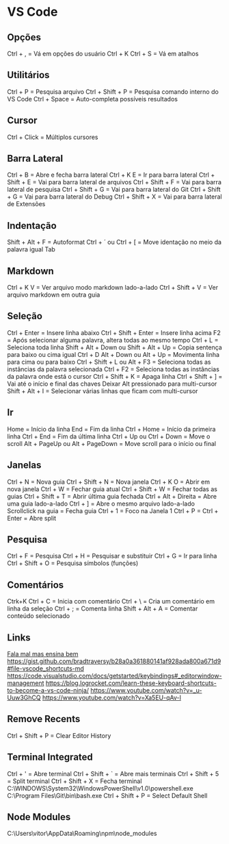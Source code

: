 # VS Code

## Opções
Ctrl + , = Vá em opções do usuário
Ctrl + K Ctrl + S = Vá em atalhos

## Utilitários
Ctrl + P = Pesquisa arquivo
Ctrl + Shift + P = Pesquisa comando interno do VS Code
Ctrl + Space = Auto-completa possíveis resultados

## Cursor
Ctrl + Click = Múltiplos cursores

## Barra Lateral
Ctrl + B = Abre e fecha barra lateral
Ctrl + K E = Ir para barra lateral
Ctrl + Shift + E = Vai para barra lateral de arquivos
Ctrl + Shift + F = Vai para barra lateral de pesquisa
Ctrl + Shift + G = Vai para barra lateral do Git
Ctrl + Shift + G = Vai para barra lateral do Debug
Ctrl + Shift + X = Vai para barra lateral de Extensões

## Indentação
Shift + Alt + F = Autoformat
Ctrl + ´ ou Ctrl + [ = Move identação no meio da palavra igual Tab

## Markdown
Ctrl + K V = Ver arquivo modo markdown lado-a-lado
Ctrl + Shift + V = Ver arquivo markdown em outra guia

## Seleção
Ctrl + Enter = Insere linha abaixo
Ctrl + Shift + Enter = Insere linha acima
F2 = Após selecionar alguma palavra, altera todas ao mesmo tempo
Ctrl + L = Seleciona toda linha
Shift + Alt + Down ou Shift + Alt + Up = Copia sentença para baixo ou cima igual Ctrl + D
Alt + Down ou Alt + Up = Movimenta linha para cima ou para baixo
Ctrl + Shift + L ou Alt + F3 = Seleciona todas as instâncias da palavra selecionada
Ctrl + F2 = Seleciona todas as instâncias da palavra onde está o cursor
Ctrl + Shift + K = Apaga linha
Ctrl + Shift + ] =  Vai até o início e final das chaves
Deixar Alt pressionado para multi-cursor
Shift + Alt + I = Selecionar várias linhas que ficam com multi-cursor

## Ir
Home = Início da linha
End = Fim da linha
Ctrl + Home = Início da primeira linha
Ctrl + End = Fim da última linha
Ctrl + Up ou Ctrl + Down = Move o scroll
Alt + PageUp ou Alt + PageDown = Move scroll para o início ou final

## Janelas
Ctrl + N = Nova guia
Ctrl + Shift + N = Nova janela
Ctrl + K O = Abrir em nova janela
Ctrl + W = Fechar guia atual
Ctrl + Shift + W = Fechar todas as guias
Ctrl + Shift + T = Abrir última guia fechada
Ctrl + Alt + Direita = Abre uma guia lado-a-lado
Ctrl + ] = Abre o mesmo arquivo lado-a-lado
Scrollclick na guia = Fecha guia
Ctrl + 1 = Foco na Janela 1
Ctrl + P = Ctrl + Enter = Abre split

## Pesquisa
Ctrl + F = Pesquisa
Ctrl + H = Pesquisar e substituir
Ctrl + G = Ir para linha
Ctrl + Shift + O = Pesquisa símbolos (funções)

## Comentários
Ctrk+K Ctrl + C = Inicia com comentário
Ctrl + \ = Cria um comentário em linha da seleção
Ctrl + ; = Comenta linha
Shift + Alt + A = Comentar conteúdo selecionado

## Links
[Fala mal mas ensina bem](https://youtu.be/3yxwz_4O4yc)
https://gist.github.com/bradtraversy/b28a0a361880141af928ada800a671d9#file-vscode_shortcuts-md
https://code.visualstudio.com/docs/getstarted/keybindings#_editorwindow-management
https://blog.logrocket.com/learn-these-keyboard-shortcuts-to-become-a-vs-code-ninja/
https://www.youtube.com/watch?v=_u-Uuw3GhCQ
https://www.youtube.com/watch?v=Xa5EU-qAv-I


## Remove Recents
Ctrl + Shift + P = Clear Editor History

## Terminal Integrated
Ctrl + ' = Abre terminal
Ctrl + Shift + ` = Abre mais terminais
Ctrl + Shift + 5 = Split terminal
Ctrl + Shift + X = Fecha terminal
C:\WINDOWS\System32\WindowsPowerShell\v1.0\powershell.exe
C:\Program Files\Git\bin\bash.exe
Ctrl + Shift + P = Select Default Shell

## Node Modules
C:\Users\vitor\AppData\Roaming\npm\node_modules